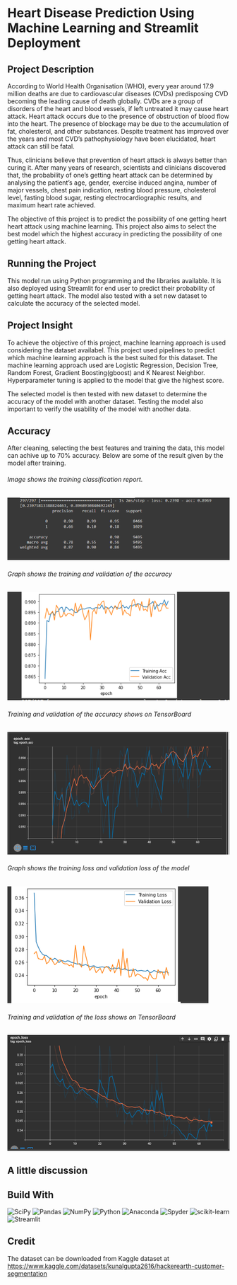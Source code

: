 # Heart Disease Prediction Using Machine Learning and Streamlit Deployment
 
## Project Description
 According to World Health Organisation (WHO), every year around 17.9 million deaths are due to cardiovascular diseases (CVDs) predisposing CVD becoming the leading cause of death globally. CVDs are a group of disorders of the heart and blood vessels, if left untreated it may cause heart attack. Heart attack occurs due to the presence of obstruction of blood flow into the heart. The presence of blockage may be due to the accumulation of fat, cholesterol, and other substances. Despite treatment has improved over the years and most CVD’s pathophysiology have been elucidated, heart attack can still be fatal.

 Thus, clinicians believe that prevention of heart attack is always better than curing it. After many years of research, scientists and clinicians discovered that, the probability of one’s getting heart attack can be determined by analysing the patient’s age, gender, exercise induced angina, number of major vessels, chest pain indication, resting blood pressure, cholesterol level, fasting blood sugar, resting electrocardiographic results, and maximum heart rate achieved.

The objective of this project is to predict the possibility of one getting heart heart attack using machine learning. This project also aims to select the best model which the highest accuracy in predicting the possibility of one getting heart attack.

## Running the Project
This model run using Python programming and the libraries available. It is also deployed using Streamlit for end user to predict their probability of getting heart attack. The model also tested with a set new dataset to calculate the accuracy of the selected model.

## Project Insight
To achieve the objective of this project, machine learning approach is used considering the dataset availabel. This project used pipelines to predict which machine learning approach is the best suited for this dataset. The machine learning approach used are Logistic Regression, Decision Tree, Random Forest, Gradient Boosting(gboost) and K Nearest Neighbor. Hyperparameter tuning is applied to the model that give the highest score. 

The selected model is then tested with new dataset to determine the accuracy of the model with another dataset. Testing the model also important to verify the usability of the model with another data. 

## Accuracy
After cleaning, selecting the best features and training the data, this model can achive up to 70% accuracy. Below are some of the result given by the model after training. 

###### Image shows the training classification report.
![Classification report](https://github.com/noorhanifah/Bank-Marketing-Campaign-Analysis/blob/main/Image/Classification_report.PNG)

###### Graph shows the training and validation of the accuracy 
![Plotted Accuracy](https://github.com/noorhanifah/Bank-Marketing-Campaign-Analysis/blob/main/Image/Plotted%20Accuracy.PNG)

###### Training and validation of the accuracy shows on TensorBoard 
![Training Accuracy](https://github.com/noorhanifah/Bank-Marketing-Campaign-Analysis/blob/main/Image/Accuracy.PNG)

###### Graph shows the training loss and validation loss of the model
![Plotted Loss](https://github.com/noorhanifah/Bank-Marketing-Campaign-Analysis/blob/main/Image/Plotted_loss.PNG)

###### Training and validation of the loss shows on TensorBoard 
![Training Loss](https://github.com/noorhanifah/Bank-Marketing-Campaign-Analysis/blob/main/Image/Loss.PNG)

## A little discussion

## Build With
 ![SciPy](https://img.shields.io/badge/SciPy-%230C55A5.svg?style=for-the-badge&logo=scipy&logoColor=%white)
 ![Pandas](https://img.shields.io/badge/pandas-%23150458.svg?style=for-the-badge&logo=pandas&logoColor=white)
 ![NumPy](https://img.shields.io/badge/numpy-%23013243.svg?style=for-the-badge&logo=numpy&logoColor=white)
 ![Python](https://img.shields.io/badge/python-3670A0?style=for-the-badge&logo=python&logoColor=ffdd54)
 ![Anaconda](https://img.shields.io/badge/Anaconda-%2344A833.svg?style=for-the-badge&logo=anaconda&logoColor=white)
 ![Spyder](https://img.shields.io/badge/Spyder-838485?style=for-the-badge&logo=spyder%20ide&logoColor=maroon)
 ![scikit-learn](https://img.shields.io/badge/scikit--learn-%23F7931E.svg?style=for-the-badge&logo=scikit-learn&logoColor=white)
 ![Streamlit](https://img.shields.io/badge/Streamlit-FF4B4B?style=for-the-badge&logo=Streamlit&logoColor=white)

## Credit
The dataset can be downloaded from Kaggle dataset at https://www.kaggle.com/datasets/kunalgupta2616/hackerearth-customer-segmentation
